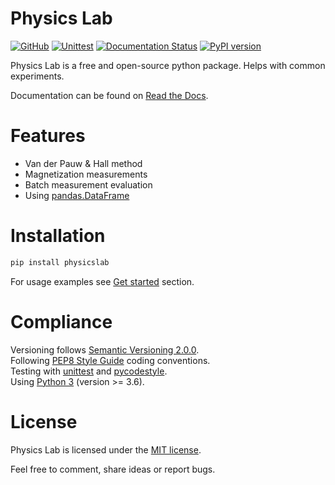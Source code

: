 # Physics Lab

[![GitHub](https://img.shields.io/github/license/martin-brajer/physics-lab)](https://github.com/martin-brajer/physics-lab/blob/main/LICENSE)
[![Unittest](https://github.com/martin-brajer/physics-lab/workflows/Python%20unittest/badge.svg)](https://github.com/martin-brajer/card-assembler/actions)
[![Documentation Status](https://readthedocs.org/projects/physics-lab/badge/?version=latest)](https://physics-lab.readthedocs.io/en/latest/?badge=latest)
[![PyPI version](https://badge.fury.io/py/physicslab.svg)](https://pypi.org/project/physicslab/)

Physics Lab is a free and open-source python package. Helps with common experiments.

Documentation can be found on [Read the Docs](https://physics-lab.readthedocs.io/en/latest/).


# Features

* Van der Pauw & Hall method
* Magnetization measurements
* Batch measurement evaluation
* Using [pandas.DataFrame](https://pandas.pydata.org/pandas-docs/dev/reference/frame.html)


# Installation

```bash
pip install physicslab
```

For usage examples see [Get started](https://physics-lab.readthedocs.io/en/latest/get_started.html) section.


# Compliance

Versioning follows [Semantic Versioning 2.0.0](https://semver.org/). \
Following [PEP8 Style Guide](https://www.python.org/dev/peps/pep-0008/) coding conventions. \
Testing with [unittest](https://docs.python.org/2.7/library/unittest.html#module-unittest)
and [pycodestyle](https://pypi.org/project/pycodestyle/). \
Using [Python 3](https://www.python.org/) (version >= 3.6).


# License

Physics Lab is licensed under the [MIT license](LICENSE).

Feel free to comment, share ideas or report bugs.
